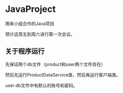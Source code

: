 # JavaProject



用来小组合作的Java项目

预计这周五到周六进行第一次会议。





## 关于程序运行

先保证两个db文件（product和user两个文件存在）

然后先运行ProductDataService类，然后再运行客户端类。

user db文件中有默认的账号和密码。
